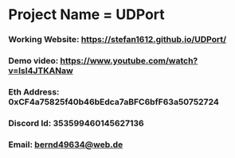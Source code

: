 # Project Name = UDPort

### Working Website: https://stefan1612.github.io/UDPort/

### Demo video:  https://www.youtube.com/watch?v=Isl4JTKANaw

### Eth Address: 0xCF4a75825f40b46bEdca7aBFC6bfF63a50752724

### Discord Id: 353599460145627136

### Email: bernd49634@web.de



